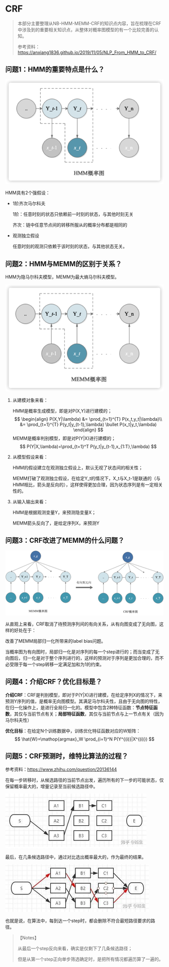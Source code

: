 # CRF

> 本部分主要整理从NB-HMM-MEMM-CRF的知识点内容，旨在梳理在CRF中涉及到的重要相关知识点，从整体对概率图模型的有一个比较完善的认知。
>
> 参考资料：https://anxiang1836.github.io/2019/11/05/NLP_From_HMM_to_CRF/

## 问题1：HMM的重要特点是什么？

![](https://raw.githubusercontent.com/anxiang1836/FigureBed/master/img/20200311231318.png)

HMM具有2个强假设：

- 1阶齐次马尔科夫

  1阶：任意时刻的状态只依赖前一时刻的状态，与其他时刻无关

  齐次：链中任意节点间的转移所服从的概率分布都是相同的

- 观测独立假设

  任意时刻的观测只依赖于该时刻的状态，与其他状态无关。

## 问题2：HMM与MEMM的区别于关系？

HMM为隐马尔科夫模型，MEMM为最大熵马尔科夫模型。

![](https://raw.githubusercontent.com/anxiang1836/FigureBed/master/img/20200311231426.png)

1. 从建模对象来看：

   HMM是概率生成模型，即是对P(X,Y)进行建模的；
   $$
   \begin{align}
   	P(X,Y|\lambda) &= \prod_{t=1}^{T} P(x_t,y_t|\lambda)\\
   	               &= \prod_{t=1}^{T} P(y_t|y_{t-1},\lambda) \bullet 
   	                                  P(x_t|y_t,\lambda)
   \end{align}
   $$
   MEMM是概率判别模型，即是对P(Y|X)进行建模的；
   $$
   P(Y|X,\lambda)=\prod_{t=1}^T P(y_t|y_{t-1},x_{1:T},\lambda)
   $$
   

2. 从模型假设来看：

   HMM的假设建立在观测独立假设上，默认无视了状态间的相关性；

   MEMM打破了观测独立假设，在给定Y_t的情况下，X_t与X_t-1是联通的（与HMM相比，箭头是反向的），这样使得更加合理，因为状态序列是有一定相关性的。

3. 从输入输出来看：

   HMM是根据观测变量Y，来预测隐变量X；

   MEMM箭头反向了，是给定序列X，来预测Y

## 问题3：CRF改进了MEMM的什么问题？

<img src="https://raw.githubusercontent.com/anxiang1836/FigureBed/master/img/MEMM_CRF.png" style="zoom:50%;" />

从直观上来看，CRF取消了待预测序列间的有向关系，从有向图变成了无向图，这样的好处在于：

改善了MEMM局部归一化所带来的label bias问题。

当概率图为有向图时，局部归一化是对序列的每一个step进行的；而当变成了无向图后，归一化是对于整个序列进行的，这样的预测对于序列是更加合理的，而不必受限于每一个step转移一定满足加和为1的约束。

## 问题4：介绍CRF？优化目标是？

**介绍CRF**：CRF是判别模型，即对于P(Y|X)进行建模，在给定序列X的情况下，来预测Y序列的值，是概率无向图模型。其满足马尔科夫性，且由于无向图的特性，在归一化操作上，是进行全局归一化的。模型中包含2种特征函数：**节点特征函数**，其仅与当前节点有关；**局部特征函数**，其仅与当前节点与上一节点有关（因为马尔科夫性）

**优化目标**：在给定N个训练数据中，训练优化特征函数对应的W矩阵：
$$
\hat{W}=\mathop{argmax}_W \prod_{i=1}^N P(Y^{(i)}|X^{(i)})
$$

## 问题5：CRF预测时，维特比算法的过程？

参考资料：https://www.zhihu.com/question/20136144

在每一步转移时，从候选路径的当前节点出发，遍历所有的下一步的可能状态，仅保留概率最大的，增量记录至当前候选路径中。

![](https://raw.githubusercontent.com/anxiang1836/FigureBed/master/img/20200311230718.png)

最后，在几条候选路径中，通过对比选出概率最大的，作为最终的结果。

![](https://raw.githubusercontent.com/anxiang1836/FigureBed/master/img/20200311230644.png)

也就是说，在算法中，每到达一个step时，都会删除不符合最短路径要求的路径。

> 【Notes】
>
> 从最后一个step反向来看，确实是仅剩下了几条候选路径；
>
> 但是从第一个step正向单步筛选确定时，是把所有情况都遍历算了一遍的。